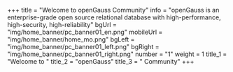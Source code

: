 +++
title = "Welcome to openGauss Community"
info = "openGauss is an enterprise-grade open source relational database with high-performance, high-security, high-reliability"
bgUrl = "img/home_banner/pc_banner01_en.png"
mobileUrl = "img/home_banner/home_mo.png"
bgLeft = "img/home_banner/pc_banner01_left.png"
bgRight = "img/home_banner/pc_banner01_right.png"
number = "1"
weight =  1
title_1 = "Welcome to "
title_2 = "openGauss"
title_3 = " Community"
+++
